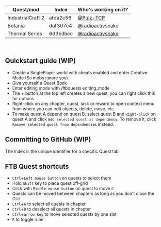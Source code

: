 | Quest/mod | Index | Who's working on it? |
| ------------- | ------------- | ------------- |
| IndustrialCraft 2 | afda2c56 | [@Pulz-TCP](https://github.com/Pulz-TCP) |
| Botania | daf307c4 | [@radioactivsnake](https://github.com/radioactivsnake) |
| Thermal Series | 6d3edbcc | [@radioactivsnake](https://github.com/radioactivsnake) |

<br>

## Quickstart guide (WIP)

- Create a SinglePlayer world with cheats enabled and enter Creative Mode (So mobs ignore you)
- Give yourself a Quest Book
- Enter editing mode with /ftbquests editing_mode
- The + button at the top left creates a new quest, you can right click this for options
- Right-click on any chapter, quest, task or reward to open context menu from where you can edit objects, delete, move, etc.
- To make quest A depend on quest B, select quest B and `Right-click` on quest A and click `Add selected quest as dependency`. To remove it, click `Remove selected quest from dependencies` instead.

## Committing to GitHub (WIP)
The Index is the unique identifier for a specific Quest tab

## FTB Quest shortcuts

-  `Ctrl`+`Left mouse button` on quests to select them
- Hold `Shift` key to place quest off-grid
- Click with `Middle mouse button` on quest to move it
- Quests can be moved between chapters as long as you don't close the GUI
-  `Ctrl`+`A` to select all quests in chapter
-  `Ctrl`+`D` to deselect all quests in chapter
-  `Ctrl`+`arrow key` to move selected quests by one slot
-  `R` to toggle ruler
